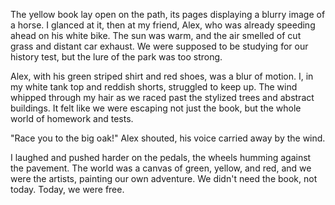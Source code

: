 The yellow book lay open on the path, its pages displaying a blurry image of a horse. I glanced at it, then at my friend, Alex, who was already speeding ahead on his white bike. The sun was warm, and the air smelled of cut grass and distant car exhaust. We were supposed to be studying for our history test, but the lure of the park was too strong.

Alex, with his green striped shirt and red shoes, was a blur of motion. I, in my white tank top and reddish shorts, struggled to keep up. The wind whipped through my hair as we raced past the stylized trees and abstract buildings. It felt like we were escaping not just the book, but the whole world of homework and tests.

"Race you to the big oak!" Alex shouted, his voice carried away by the wind.

I laughed and pushed harder on the pedals, the wheels humming against the pavement. The world was a canvas of green, yellow, and red, and we were the artists, painting our own adventure. We didn't need the book, not today. Today, we were free.
